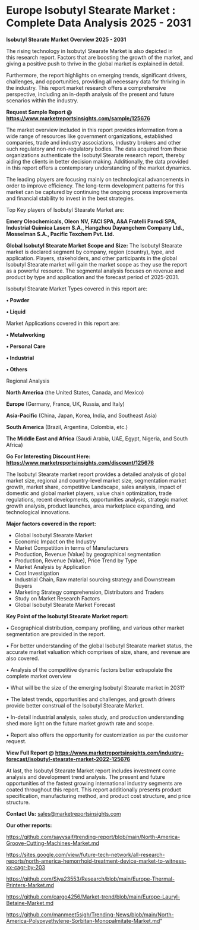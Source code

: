 # Europe Isobutyl Stearate Market : Complete Data Analysis 2025 - 2031

<Strong> Isobutyl Stearate Market Overview 2025 - 2031</strong>

The rising technology in Isobutyl Stearate Market is also depicted in this research report. Factors that are boosting the growth of the market, and giving a positive push to thrive in the global market is explained in detail.

Furthermore, the report highlights on emerging trends, significant drivers, challenges, and opportunities, providing all necessary data for thriving in the industry. This report market research offers a comprehensive perspective, including an in-depth analysis of the present and future scenarios within the industry.

<strong>Request Sample Report @ <a href=https://www.marketreportsinsights.com/sample/125676>https://www.marketreportsinsights.com/sample/125676</a></strong>

The market overview included in this report provides information from a wide range of resources like government organizations, established companies, trade and industry associations, industry brokers and other such regulatory and non-regulatory bodies. The data acquired from these organizations authenticate the Isobutyl Stearate research report, thereby aiding the clients in better decision making. Additionally, the data provided in this report offers a contemporary understanding of the market dynamics.

The leading players are focusing mainly on technological advancements in order to improve efficiency. The long-term development patterns for this market can be captured by continuing the ongoing process improvements and financial stability to invest in the best strategies.

Top Key players of Isobutyl Stearate Market are:

<strong>Emery Oleochemicals, Oleon NV, FACI SPA, A&A Fratelli Parodi SPA, Industrial Quimica Lasem S.A., Hangzhou Dayangchem Company Ltd., Mosselman S.A., Pacific Texchem Pvt. Ltd.</strong>

<strong><b>Global Isobutyl Stearate Market Scope and Size:</b></strong>
The Isobutyl Stearate market is declared segment by company, region (country), type, and application. Players, stakeholders, and other participants in the global Isobutyl Stearate market will gain the market scope as they use the report as a powerful resource. The segmental analysis focuses on revenue and product by type and application and the forecast period of 2025-2031.

Isobutyl Stearate Market Types covered in this report are:

<strong>• Powder

• Liquid</strong>

Market Applications covered in this report are:

<strong>• Metalworking

• Personal Care

• Industrial

• Others</strong> 

Regional Analysis

<strong>North America</strong> (the United States, Canada, and Mexico)

<strong>Europe</strong> (Germany, France, UK, Russia, and Italy)

<strong>Asia-Pacific</strong> (China, Japan, Korea, India, and Southeast Asia)

<strong>South America</strong> (Brazil, Argentina, Colombia, etc.)

<strong>The Middle East and Africa</strong> (Saudi Arabia, UAE, Egypt, Nigeria, and South Africa)

<strong>Go For Interesting Discount Here: <a href=https://www.marketreportsinsights.com/discount/125676>https://www.marketreportsinsights.com/discount/125676</a></strong>

The Isobutyl Stearate market report provides a detailed analysis of global market size, regional and country-level market size, segmentation market growth, market share, competitive Landscape, sales analysis, impact of domestic and global market players, value chain optimization, trade regulations, recent developments, opportunities analysis, strategic market growth analysis, product launches, area marketplace expanding, and technological innovations.

<strong><b>Major factors covered in the report:</b></strong>
<ul>
  <li>Global Isobutyl Stearate Market </li>
  <li>Economic Impact on the Industry</li>
  <li>Market Competition in terms of Manufacturers</li>
  <li>Production, Revenue (Value) by geographical segmentation</li>
  <li>Production, Revenue (Value), Price Trend by Type</li>
  <li>Market Analysis by Application</li>
  <li>Cost Investigation</li>
  <li>Industrial Chain, Raw material sourcing strategy and Downstream Buyers</li>
  <li>Marketing Strategy comprehension, Distributors and Traders</li>
  <li>Study on Market Research Factors</li>
  <li>Global Isobutyl Stearate Market Forecast</li>
</ul>

<strong><b>Key Point of the Isobutyl Stearate Market report:</b></strong>

• Geographical distribution, company profiling, and various other market segmentation are provided in the report.

• For better understanding of the global Isobutyl Stearate market status, the accurate market valuation which comprises of size, share, and revenue are also covered.

• Analysis of the competitive dynamic factors better extrapolate the complete market overview

• What will be the size of the emerging Isobutyl Stearate market in 2031?

• The latest trends, opportunities and challenges, and growth drivers provide better construal of the Isobutyl Stearate Market.

• In-detail industrial analysis, sales study, and production understanding shed more light on the future market growth rate and scope.

• Report also offers the opportunity for customization as per the customer request.

<strong><b>View Full Report @ <a href=https://www.marketreportsinsights.com/industry-forecast/isobutyl-stearate-market-2022-125676>https://www.marketreportsinsights.com/industry-forecast/isobutyl-stearate-market-2022-125676</a></b></strong>


At last, the Isobutyl Stearate Market report includes investment come analysis and development trend analysis. The present and future opportunities of the fastest growing international industry segments are coated throughout this report. This report additionally presents product specification, manufacturing method, and product cost structure, and price structure.

<strong>Contact Us:</strong>
sales@marketreportsinsights.com

<strong>Our other reports:</strong>

<a href=https://github.com/sayysaif/trending-report/blob/main/North-America-Groove-Cutting-Machines-Market.md>https://github.com/sayysaif/trending-report/blob/main/North-America-Groove-Cutting-Machines-Market.md</a>

<a href=https://sites.google.com/view/future-tech-network/all-research-reports/north-america-hemorrhoid-treatment-device-market-to-witness-xx-cagr-by-203>https://sites.google.com/view/future-tech-network/all-research-reports/north-america-hemorrhoid-treatment-device-market-to-witness-xx-cagr-by-203</a>

<a href=https://github.com/Siya23553/Research/blob/main/Europe-Thermal-Printers-Market.md>https://github.com/Siya23553/Research/blob/main/Europe-Thermal-Printers-Market.md</a>

<a href=https://github.com/cargo4256/Market-trend/blob/main/Europe-Lauryl-Betaine-Market.md>https://github.com/cargo4256/Market-trend/blob/main/Europe-Lauryl-Betaine-Market.md</a>

<a href=https://github.com/manmeet5sigh/Trending-News/blob/main/North-America-Polyoxyethylene-Sorbitan-Monopalmitate-Market.md>https://github.com/manmeet5sigh/Trending-News/blob/main/North-America-Polyoxyethylene-Sorbitan-Monopalmitate-Market.md</a>"
